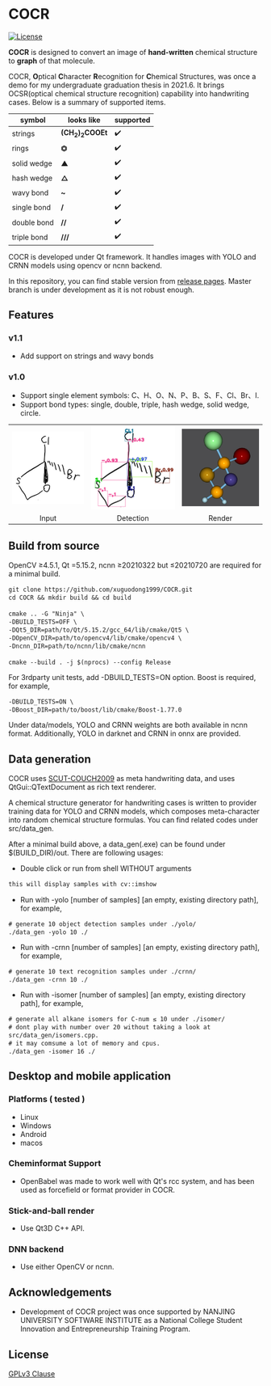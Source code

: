 # COCR

[![License](https://img.shields.io/badge/License-GPLv3-blue.svg)](./LICENSE.md)

**COCR** is designed to convert an image of **hand-written** chemical structure to **graph** of that molecule.

COCR, **O**ptical **C**haracter **R**ecognition for **C**hemical Structures, was once a demo for my undergraduate
graduation thesis in 2021.6. It brings OCSR(optical chemical structure recognition) capability into handwriting cases. Below is a summary of supported items.



|symbol|looks like|supported|
|---|---|---|
|strings|**(CH<sub>2</sub>)<sub>2</sub>COOEt**|✔️|
|rings|**⏣**|✔️|
|solid wedge|**▲**|✔️|
|hash wedge|**△**|✔️|
|wavy bond|**~**|✔️|
|single bond|**/**|✔️|
|double bond|**//**|✔️|
|triple bond|**///**|✔️|

COCR is developed under Qt framework. It handles images with YOLO and CRNN models using opencv or ncnn backend.

In this repository, you can find stable version from [release pages](https://github.com/xuguodong1999/COCR/tags). Master branch is under development as it is not robust enough.

## Features
### v1.1
* Add support on strings and wavy bonds
### v1.0
* Support single element symbols: C、H、O、N、P、B、S、F、Cl、Br、I.
* Support bond types: single, double, triple, hash wedge, solid wedge, circle.

<table width="100%" border="0" cellspacing="0" cellpadding="0">
<tr>
  <td align="center"><img src="assets/img/origin.png" width="auto" height="auto"/></td>
  <td align="center"><img src="assets/img/soso17.png" width="auto" height="auto"/></td>
  <td align="center"><img src="assets/img/stick-and-ball.png" width="auto" height="auto"/></td>
</tr>
<tr>
  <td align="center">Input</td>
  <td align="center">Detection</td>
  <td align="center">Render</td>
  </tr>
</table>

## Build from source
OpenCV ≥4.5.1, Qt =5.15.2, ncnn ≥20210322 but ≤20210720 are required for a minimal build.
```shell
git clone https://github.com/xuguodong1999/COCR.git
cd COCR && mkdir build && cd build

cmake .. -G "Ninja" \
-DBUILD_TESTS=OFF \
-DQt5_DIR=path/to/Qt/5.15.2/gcc_64/lib/cmake/Qt5 \
-DOpenCV_DIR=path/to/opencv4/lib/cmake/opencv4 \
-Dncnn_DIR=path/to/ncnn/lib/cmake/ncnn

cmake --build . -j $(nprocs) --config Release
```
For 3rdparty unit tests, add -DBUILD_TESTS=ON option. Boost is required, for example,
```shell
-DBUILD_TESTS=ON \
-DBoost_DIR=path/to/boost/lib/cmake/Boost-1.77.0
```
Under data/models, YOLO and CRNN weights are both available in ncnn format. Additionally, YOLO in darknet and CRNN in onnx are provided.

## Data generation
COCR uses [SCUT-COUCH2009](https://www.hcii-lab.net/data/scutcouch/CN/couch.html) as meta handwriting data, and uses QtGui::QTextDocument as rich text renderer. 

A chemical structure generator for handwriting cases is written to provider training data for YOLO and CRNN models, which composes meta-character into random chemical structure formulas. You can find related codes under src/data_gen.

After a minimal build above, a data_gen(.exe) can be found under $(BUILD_DIR)/out. There are following usages:
* Double click or run from shell WITHOUT arguments
```txt
this will display samples with cv::imshow
```

* Run with -yolo [number of samples] [an empty, existing directory path], for example,

```shell
# generate 10 object detection samples under ./yolo/
./data_gen -yolo 10 ./
```

* Run with -crnn [number of samples] [an empty, existing directory path], for example,

```shell
# generate 10 text recognition samples under ./crnn/
./data_gen -crnn 10 ./
```

* Run with -isomer [number of samples] [an empty, existing directory path], for example,

```shell
# generate all alkane isomers for C-num ≤ 10 under ./isomer/
# dont play with number over 20 without taking a look at src/data_gen/isomers.cpp.
# it may comsume a lot of memory and cpus.
./data_gen -isomer 16 ./
```

## Desktop and mobile application

### Platforms ( tested )
* Linux
* Windows
* Android
* macos

### Cheminformat Support
* OpenBabel was made to work well with Qt's rcc system, and has been used as forcefield or format provider in COCR.

### Stick-and-ball render
* Use Qt3D C++ API.

### DNN backend
* Use either OpenCV or ncnn.

## Acknowledgements
* Development of COCR project was once supported by NANJING UNIVERSITY SOFTWARE INSTITUTE as a National College Student Innovation and Entrepreneurship Training Program.

## License
[GPLv3 Clause](./LICENSE.md)
